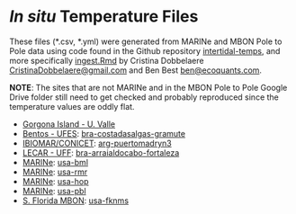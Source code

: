 *In situ* Temperature Files
================

These files (*.csv, *.yml) were generated from MARINe and MBON Pole to Pole
data using code found in the Github repository
[intertidal-temps](https://github.com/marinebon/intertidal-temps), and
more specifically
[ingest.Rmd](https://github.com/marinebon/intertidal-temps/blob/main/ingest.Rmd)
by Cristina Dobbelaere <CristinaDobbelaere@gmail.com> and Ben Best
<ben@ecoquants.com>.

**NOTE**: The sites that are not MARINe and in the MBON Pole to Pole Google Drive
folder still need to get checked and probably reproduced since the
temperature values are oddly flat.

  - [Gorgona Island - U. Valle](https://marinebon.org/p2p/z_col-islagorgona-laventana.html)
  - [Bentos - UFES](http://bentos.ufes.br/):
    [bra-costadasalgas-gramute](https://marinebon.org/p2p/z_bra-costadasalgas-gramute.html)
  - [IBIOMAR/CONICET](https://www.larbim.com.ar/):
    [arg-puertomadryn3](https://marinebon.org/p2p/z_arg-puertomadryn3.html)
  - [LECAR - UFF](http://www.lecar.uff.br/index.html):
    [bra-arraialdocabo-fortaleza](https://marinebon.org/p2p/z_bra-arraialdocabo-fortaleza.html)
  - [MARINe](https://marine.ucsc.edu/sitepages/bodega.html):
    [usa-bml](https://marinebon.org/p2p/z_usa-bml.html)
  - [MARINe](https://marine.ucsc.edu/sitepages/cambria.html):
    [usa-rmr](https://marinebon.org/p2p/z_usa-rmr.html)
  - [MARINe](https://marine.ucsc.edu/sitepages/hopkins.html):
    [usa-hop](https://marinebon.org/p2p/z_usa-hop.html)
  - [MARINe](https://marine.ucsc.edu/sitepages/piedrasblancas.html):
    [usa-pbl](https://marinebon.org/p2p/z_usa-pbl.html)
  - [S. Florida MBON](https://marinebon.org/pages/sfmbon/):
    [usa-fknms](https://marinebon.org/p2p/z_usa-fknms.html)
